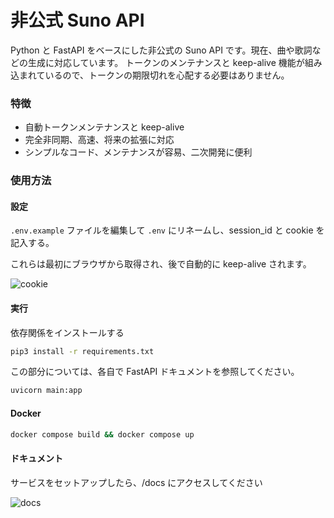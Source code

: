 # 非公式 Suno API

Python と FastAPI をベースにした非公式の Suno API です。現在、曲や歌詞などの生成に対応しています。
トークンのメンテナンスと keep-alive 機能が組み込まれているので、トークンの期限切れを心配する必要はありません。

### 特徴

- 自動トークンメンテナンスと keep-alive
- 完全非同期、高速、将来の拡張に対応
- シンプルなコード、メンテナンスが容易、二次開発に便利


### 使用方法

#### 設定

`.env.example` ファイルを編集して `.env` にリネームし、session_id と cookie を記入する。

これらは最初にブラウザから取得され、後で自動的に keep-alive されます。

![cookie](./images/cover.png)


#### 実行

依存関係をインストールする

```bash
pip3 install -r requirements.txt
```

この部分については、各自で FastAPI ドキュメントを参照してください。
```bash
uvicorn main:app
```

#### Docker

```bash
docker compose build && docker compose up
```

#### ドキュメント

サービスをセットアップしたら、/docs にアクセスしてください

![docs](./images/docs.png)

